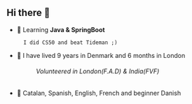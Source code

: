 ## Hi there 👋

<!--
**nuriagrau/nuriagrau** is a ✨ _special_ ✨ repository because its `README.md` (this file) appears on your GitHub profile.

Here are some ideas to get you started:
-->


- 🌱 Learning **Java & SpringBoot**

        I did CS50 and beat Tideman ;)

- :dizzy: I have lived 9 years in Denmark and 6 months in London 

###### &nbsp;&nbsp;&nbsp;&nbsp;&nbsp;&nbsp;&nbsp;&nbsp;&nbsp;&nbsp;&nbsp;&nbsp;&nbsp;&nbsp;&nbsp;&nbsp;&nbsp;Volunteered in London(F.A.D) & India(FVF)

- :speech_balloon: Catalan, Spanish, English, French and beginner Danish


